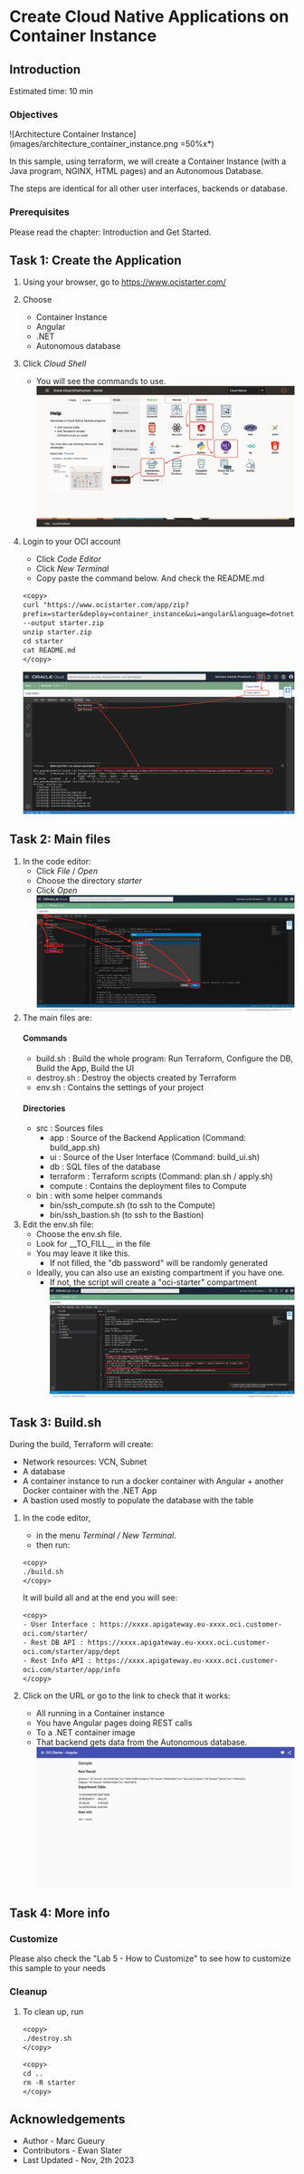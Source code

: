 
# Create Cloud Native Applications on Container Instance

## Introduction

Estimated time: 10 min

### Objectives

![Architecture Container Instance](images/architecture_container_instance.png =50%x*)

In this sample, using terraform, we will create a Container Instance (with a Java program, NGINX, HTML pages) and an Autonomous Database. 

The steps are identical for all other user interfaces, backends or database.

### Prerequisites

Please read the chapter: Introduction and Get Started.

## Task 1: Create the Application

1. Using your browser, go to https://www.ocistarter.com/
2. Choose 
    - Container Instance
    - Angular
    - .NET
    - Autonomous database
3. Click *Cloud Shell*
    - You will see the commands to use.
    ![OCI Starter Compute Java](images/starter-container-instance-dotnet.png)

4. Login to your OCI account
    - Click *Code Editor*
    - Click *New Terminal*
    - Copy paste the command below. And check the README.md
    ```
    <copy>
    curl "https://www.ocistarter.com/app/zip?prefix=starter&deploy=container_instance&ui=angular&language=dotnet&database=atp" --output starter.zip
    unzip starter.zip
    cd starter
    cat README.md
    </copy>
    ```
    ![OCI Starter Editor](images/starter-editor.png)

## Task 2: Main files

1. In the code editor:
    - Click *File* / *Open*
    - Choose the directory *starter*
    - Click *Open*
    ![Editor File Open](images/starter-compute-dir.png)
2. The main files are:
    #### Commands
    - build.sh      : Build the whole program: Run Terraform, Configure the DB, Build the App, Build the UI
    - destroy.sh    : Destroy the objects created by Terraform
    - env.sh        : Contains the settings of your project
    #### Directories
    - src           : Sources files
        - app         : Source of the Backend Application (Command: build_app.sh)
        - ui          : Source of the User Interface (Command: build_ui.sh)
        - db          : SQL files of the database
        - terraform   : Terraform scripts (Command: plan.sh / apply.sh)
        - compute     : Contains the deployment files to Compute
    - bin           : with some helper commands
        - bin/ssh\_compute.sh (to ssh to the Compute)
        - bin/ssh\_bastion.sh (to ssh to the Bastion)
3. Edit the env.sh file:
    - Choose the env.sh file.
    - Look for \_\_TO_FILL\_\_ in the file
    - You may leave it like this.
        - If not filled, the "db password" will be randomly generated
    - Ideally, you can also use an existing compartment if you have one. 
        - If not, the script will create a "oci-starter" compartment
    ![Editor env.sh](images/starter-kubernetes-env.png)

## Task 3: Build.sh

During the build, Terraform will create:
- Network resources: VCN, Subnet
- A database
- A container instance to run a docker container with Angular + another Docker container with the .NET App
- A bastion used mostly to populate the database with the table

1. In the code editor, 
    - in the menu *Terminal / New Terminal*. 
    - then run:
    ```
    <copy>
    ./build.sh
    </copy>
    ```

    It will build all and at the end you will see:
    ```
    <copy>
    - User Interface : https://xxxx.apigateway.eu-xxxx.oci.customer-oci.com/starter/
    - Rest DB API : https://xxxx.apigateway.eu-xxxx.oci.customer-oci.com/starter/app/dept
    - Rest Info API : https://xxxx.apigateway.eu-xxxx.oci.customer-oci.com/starter/app/info
    </copy>
    ```
2. Click on the URL or go to the link to check that it works:
    - All running in a Container instance 
    - You have Angular pages doing REST calls 
    - To a .NET container image
    - That backend gets data from the Autonomous database. 
    ![Result](images/starter-container-instance-result.png)

## Task 4: More info

### Customize

Please also check the  "Lab 5 - How to Customize" to see how to customize this sample to your needs

### Cleanup

1. To clean up, run 
    ```
    <copy>
    ./destroy.sh
    </copy>
    ```

    ```
    <copy>
    cd ..
    rm -R starter
    </copy>
    ```

## Acknowledgements

* Author - Marc Gueury
* Contributors - Ewan Slater 
* Last Updated - Nov, 2th 2023
